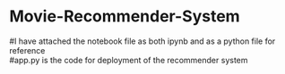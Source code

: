 # Movie-Recommender-System <br />
#I have attached the notebook file as both ipynb and as a python file for reference <br />
#app.py is the code for deployment of the recommender system

